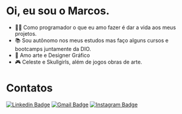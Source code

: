 # Oi, eu sou o Marcos.

- 👨‍💻 Como programador o que eu amo fazer é dar a vida aos meus projetos. 
- 📚 Sou autônomo nos meus estudos mas faço alguns cursos e bootcamps juntamente da DIO.
- 🎨 Amo arte e Designer Gráfico
- 🎮 Celeste e Skullgirls, além de jogos obras de arte. 

# Contatos
[![Linkedin Badge](https://img.shields.io/badge/-Marcos%20C.Souza-1199cc?style=flat-square&labelColor=6633cc&logo=linkedin&logoColor=white&link=https://www.linkedin.com/in/marcos-c-souza-596659197/)](https://www.linkedin.com/in/marcos-c-souza-596659197/) 
[![Gmail Badge](https://img.shields.io/badge/-marcos.c4051@gmail.com-1199cc?style=flat-square&labelColor=6633cc&logo=Gmail&logoColor=white&link=marcos.c4051@gmail.com)](mailto:marcos.c4051f@gmail.com)
[![Instagram Badge](https://img.shields.io/badge/-marcos__cs__-1199cc?style=flat-square&labelColor=6633cc&logo=instagram&logoColor=white&link=https://twitter.com/dieegosf)](https://www.instagram.com/marcos_cs_/)


[comment]: <> (Hey i'm Marcos from Brazil. 
I love bringing my projects to life and i study to get to make them. 
)
